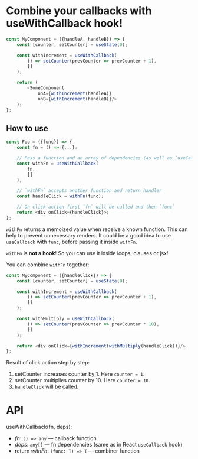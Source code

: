 # Combine your callbacks with **useWithCallback** hook!

```javascript
const MyComponent = ({handleA, handleB}) => {
    const [counter, setCounter] = useState(0);

    const withIncrement = useWithCallback(
        () => setCounter(prevCounter => prevCounter + 1),
        []
    );

    return (
        <SomeComponent
            onA={withIncrement(handleA)}
            onB={withIncrement(handleB)}/>
    );
};
```

## How to use

```javascript
const Foo = ({func}) => {
    const fn = () => {...};

    // Pass a function and an array of dependencies (as well as `useCallback`).
    const withFn = useWithCallback(
        fn,
        []
    );

    // `withFn` accepts another function and return handler
    const handleClick = withFn(func);

    // On click action first `fn` will be called and then `func`
    return <div onClick={handleClick}>;
};
```

`withFn` returns a memoized value when receive a known function. This can help to prevent unnecessary renders. It could be a good idea to use  `useCallback` with `func`, before passing it inside `withFn`.

`withFn` is **not a hook**! So you can use it inside loops, clauses or jsx!

You can combine `withFn` together:

```javascript
const MyComponent = ({handleClick}) => {
    const [counter, setCounter] = useState(0);

    const withIncrement = useWithCallback(
        () => setCounter(prevCounter => prevCounter + 1),
        []
    );

    const withMultiply = useWithCallback(
        () => setCounter(prevCounter => prevCounter * 10),
        []
    );

    return <div onClick={withIncrement(withMultiply(handleClick))}/>
};
```

Result of click action step by step:

1. setCounter increases counter by 1. Here `counter = 1`.
2. setCounter multiplies counter by 10. Here `counter = 10`.
3. `handleClick` will be called.

# API

useWithCallback(fn, deps):

* *fn*: `() => any` — callback function
* *deps*: `any[]` — fn dependencies (same as in React `useCallback` hook)
* return *withFn*: `(func: T) => T` — combiner function
